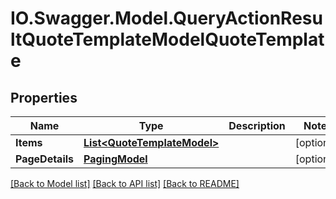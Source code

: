 # IO.Swagger.Model.QueryActionResultQuoteTemplateModelQuoteTemplate
## Properties

Name | Type | Description | Notes
------------ | ------------- | ------------- | -------------
**Items** | [**List&lt;QuoteTemplateModel&gt;**](QuoteTemplateModel.md) |  | [optional] 
**PageDetails** | [**PagingModel**](PagingModel.md) |  | [optional] 

[[Back to Model list]](../README.md#documentation-for-models) [[Back to API list]](../README.md#documentation-for-api-endpoints) [[Back to README]](../README.md)

